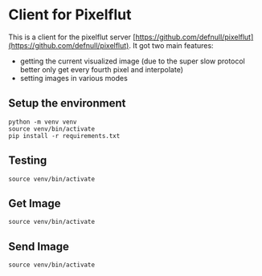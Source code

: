 # Client for Pixelflut
This is a client for the pixelflut server [https://github.com/defnull/pixelflut](https://github.com/defnull/pixelflut). It got two main features:
+ getting the current visualized image (due to the super slow protocol better only get every fourth pixel and interpolate)
+ setting images in various modes

## Setup the environment

```
python -m venv venv
source venv/bin/activate
pip install -r requirements.txt
```

## Testing
```
source venv/bin/activate
```


## Get Image
```
source venv/bin/activate
```

## Send Image
```
source venv/bin/activate
```

